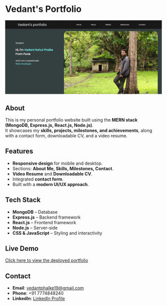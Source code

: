 # Vedant's Portfolio

![Portfolio Preview](./Screenshot%202025-07-28%20212815.png)  


## About
This is my personal portfolio website built using the **MERN stack (MongoDB, Express.js, React.js, Node.js)**.  
It showcases my **skills, projects, milestones, and achievements**, along with a contact form, downloadable CV, and a video resume.  

## Features
- **Responsive design** for mobile and desktop.
- Sections: **About Me, Skills, Milestones, Contact**.
- **Video Resume** and **Downloadable CV**.
- Integrated **contact form**.
- Built with a **modern UI/UX approach**.

## Tech Stack
- **MongoDB** – Database
- **Express.js** – Backend framework
- **React.js** – Frontend framework
- **Node.js** – Server-side
- **CSS & JavaScript** – Styling and interactivity

## Live Demo
[Click here to view the deployed portfolio](https://vedantphalke.netlify.app/)

## Contact
- **Email**: vedantphalke19@gmail.com  
- **Phone**: +91 7774848240  
- **LinkedIn**: [LinkedIn Profile](https://www.linkedin.com/in/vedant-phalke-810521292/)
